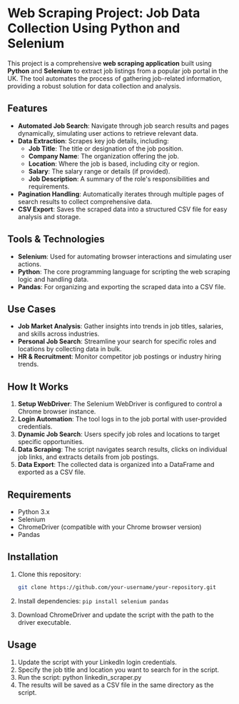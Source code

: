 # Web Scraping Project: Job Data Collection Using Python and Selenium

This project is a comprehensive **web scraping application** built using **Python** and **Selenium** to extract job listings from a popular job portal in the UK. The tool automates the process of gathering job-related information, providing a robust solution for data collection and analysis.

## Features

- **Automated Job Search**: Navigate through job search results and pages dynamically, simulating user actions to retrieve relevant data.
- **Data Extraction**: Scrapes key job details, including:
  - **Job Title**: The title or designation of the job position.
  - **Company Name**: The organization offering the job.
  - **Location**: Where the job is based, including city or region.
  - **Salary**: The salary range or details (if provided).
  - **Job Description**: A summary of the role's responsibilities and requirements.
- **Pagination Handling**: Automatically iterates through multiple pages of search results to collect comprehensive data.
- **CSV Export**: Saves the scraped data into a structured CSV file for easy analysis and storage.

## Tools & Technologies

- **Selenium**: Used for automating browser interactions and simulating user actions.
- **Python**: The core programming language for scripting the web scraping logic and handling data.
- **Pandas**: For organizing and exporting the scraped data into a CSV file.

## Use Cases

- **Job Market Analysis**: Gather insights into trends in job titles, salaries, and skills across industries.
- **Personal Job Search**: Streamline your search for specific roles and locations by collecting data in bulk.
- **HR & Recruitment**: Monitor competitor job postings or industry hiring trends.

## How It Works

1. **Setup WebDriver**: The Selenium WebDriver is configured to control a Chrome browser instance.
2. **Login Automation**: The tool logs in to the job portal with user-provided credentials.
3. **Dynamic Job Search**: Users specify job roles and locations to target specific opportunities.
4. **Data Scraping**: The script navigates search results, clicks on individual job links, and extracts details from job postings.
5. **Data Export**: The collected data is organized into a DataFrame and exported as a CSV file.

## Requirements

- Python 3.x
- Selenium
- ChromeDriver (compatible with your Chrome browser version)
- Pandas

## Installation

1. Clone this repository:
   ```bash
   git clone https://github.com/your-username/your-repository.git

2. Install dependencies:
   ```pip install selenium pandas```

3. Download ChromeDriver and update the script with the path to the driver executable.

## Usage
1. Update the script with your LinkedIn login credentials.
2. Specify the job title and location you want to search for in the script.
3. Run the script:
   python linkedin_scraper.py
4. The results will be saved as a CSV file in the same directory as the script.
